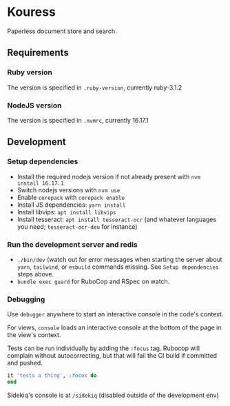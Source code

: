 # Kouress

Paperless document store and search.

## Requirements

### Ruby version

The version is specified in `.ruby-version`, currently ruby-3.1.2

### NodeJS version

The version is specified in `.nvmrc`, currently 16.17.1

## Development

### Setup dependencies

- Install the required nodejs version if not already present with `nvm install 16.17.1`
- Switch nodejs versions with `nvm use`
- Enable `corepack` with `corepack enable`
- Install JS dependencies: `yarn install`
- Install libvips: `apt install libvips`
- Install tesseract: `apt install tesseract-ocr` (and whatever languages you need; `tesseract-ocr-deu` for instance)

### Run the development server and redis

- `./bin/dev` (watch out for error messages when starting the server about `yarn`, `tailwind`, or `esbuild` commands missing. See `Setup dependencies` steps above.
- `bundle exec guard` for RuboCop and RSpec on watch.

### Debugging

Use `debugger` anywhere to start an interactive console in the code's context.

For views, `console` loads an interactive console at the bottom of the page in the view's context.

Tests can be run individually by adding the `:focus` tag. Rubocop will complain without autocorrecting, but that will fail the CI build if committed and pushed.

```ruby
it 'tests a thing', :focus do
end
```

Sidekiq's console is at `/sidekiq` (disabled outside of the development env)
